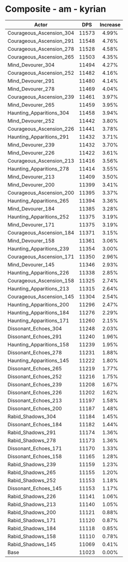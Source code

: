 # Composite - am - kyrian
| Actor | DPS | Increase |
|---|:---:|:---:|
|Courageous_Ascension_304|11573|4.99%|
|Courageous_Ascension_291|11548|4.76%|
|Courageous_Ascension_278|11528|4.58%|
|Courageous_Ascension_265|11503|4.35%|
|Mind_Devourer_304|11494|4.27%|
|Courageous_Ascension_252|11482|4.16%|
|Mind_Devourer_291|11480|4.14%|
|Mind_Devourer_278|11469|4.04%|
|Courageous_Ascension_239|11461|3.97%|
|Mind_Devourer_265|11459|3.95%|
|Haunting_Apparitions_304|11458|3.94%|
|Mind_Devourer_252|11442|3.80%|
|Courageous_Ascension_226|11441|3.78%|
|Haunting_Apparitions_291|11432|3.71%|
|Mind_Devourer_239|11432|3.70%|
|Mind_Devourer_226|11422|3.61%|
|Courageous_Ascension_213|11416|3.56%|
|Haunting_Apparitions_278|11414|3.55%|
|Mind_Devourer_213|11409|3.50%|
|Mind_Devourer_200|11399|3.41%|
|Courageous_Ascension_200|11395|3.37%|
|Haunting_Apparitions_265|11394|3.36%|
|Mind_Devourer_184|11385|3.28%|
|Haunting_Apparitions_252|11375|3.19%|
|Mind_Devourer_171|11375|3.19%|
|Courageous_Ascension_184|11371|3.15%|
|Mind_Devourer_158|11361|3.06%|
|Haunting_Apparitions_239|11354|3.00%|
|Courageous_Ascension_171|11350|2.96%|
|Mind_Devourer_145|11346|2.93%|
|Haunting_Apparitions_226|11338|2.85%|
|Courageous_Ascension_158|11325|2.74%|
|Haunting_Apparitions_213|11315|2.64%|
|Courageous_Ascension_145|11304|2.54%|
|Haunting_Apparitions_200|11296|2.47%|
|Haunting_Apparitions_184|11276|2.29%|
|Haunting_Apparitions_171|11260|2.15%|
|Dissonant_Echoes_304|11248|2.03%|
|Dissonant_Echoes_291|11240|1.96%|
|Haunting_Apparitions_158|11239|1.95%|
|Dissonant_Echoes_278|11231|1.88%|
|Haunting_Apparitions_145|11222|1.80%|
|Dissonant_Echoes_265|11219|1.77%|
|Dissonant_Echoes_252|11216|1.75%|
|Dissonant_Echoes_239|11208|1.67%|
|Dissonant_Echoes_226|11202|1.62%|
|Dissonant_Echoes_213|11197|1.58%|
|Dissonant_Echoes_200|11187|1.48%|
|Rabid_Shadows_304|11184|1.45%|
|Dissonant_Echoes_184|11182|1.44%|
|Rabid_Shadows_291|11174|1.36%|
|Rabid_Shadows_278|11173|1.36%|
|Dissonant_Echoes_171|11170|1.33%|
|Dissonant_Echoes_158|11165|1.28%|
|Rabid_Shadows_239|11159|1.23%|
|Rabid_Shadows_265|11155|1.20%|
|Rabid_Shadows_252|11153|1.18%|
|Dissonant_Echoes_145|11153|1.17%|
|Rabid_Shadows_226|11141|1.06%|
|Rabid_Shadows_213|11140|1.05%|
|Rabid_Shadows_200|11121|0.88%|
|Rabid_Shadows_171|11120|0.87%|
|Rabid_Shadows_184|11118|0.85%|
|Rabid_Shadows_158|11110|0.78%|
|Rabid_Shadows_145|11069|0.41%|
|Base|11023|0.00%|
